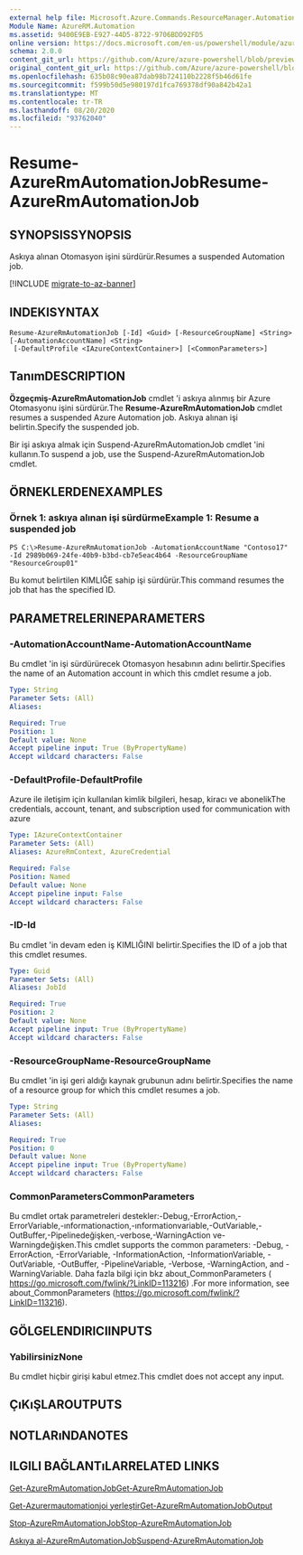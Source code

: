 ```yaml
---
external help file: Microsoft.Azure.Commands.ResourceManager.Automation.dll-Help.xml
Module Name: AzureRM.Automation
ms.assetid: 9400E9EB-E927-44D5-8722-9706BDD92FD5
online version: https://docs.microsoft.com/en-us/powershell/module/azurerm.automation/resume-azurermautomationjob
schema: 2.0.0
content_git_url: https://github.com/Azure/azure-powershell/blob/preview/src/ResourceManager/Automation/Commands.Automation/help/Resume-AzureRMAutomationJob.md
original_content_git_url: https://github.com/Azure/azure-powershell/blob/preview/src/ResourceManager/Automation/Commands.Automation/help/Resume-AzureRMAutomationJob.md
ms.openlocfilehash: 635b08c90ea87dab98b724110b2228f5b46d61fe
ms.sourcegitcommit: f599b50d5e980197d1fca769378df90a842b42a1
ms.translationtype: MT
ms.contentlocale: tr-TR
ms.lasthandoff: 08/20/2020
ms.locfileid: "93762040"
---
```

# <span data-ttu-id="968b8-101">Resume-AzureRmAutomationJob</span><span class="sxs-lookup"><span data-stu-id="968b8-101">Resume-AzureRmAutomationJob</span></span>

## <span data-ttu-id="968b8-102">SYNOPSIS</span><span class="sxs-lookup"><span data-stu-id="968b8-102">SYNOPSIS</span></span>
<span data-ttu-id="968b8-103">Askıya alınan Otomasyon işini sürdürür.</span><span class="sxs-lookup"><span data-stu-id="968b8-103">Resumes a suspended Automation job.</span></span>

[!INCLUDE [migrate-to-az-banner](../../includes/migrate-to-az-banner.md)]

## <span data-ttu-id="968b8-104">INDEKI</span><span class="sxs-lookup"><span data-stu-id="968b8-104">SYNTAX</span></span>

```
Resume-AzureRmAutomationJob [-Id] <Guid> [-ResourceGroupName] <String> [-AutomationAccountName] <String>
 [-DefaultProfile <IAzureContextContainer>] [<CommonParameters>]
```

## <span data-ttu-id="968b8-105">Tanım</span><span class="sxs-lookup"><span data-stu-id="968b8-105">DESCRIPTION</span></span>
<span data-ttu-id="968b8-106">**Özgeçmiş-AzureRmAutomationJob** cmdlet 'i askıya alınmış bir Azure Otomasyonu işini sürdürür.</span><span class="sxs-lookup"><span data-stu-id="968b8-106">The **Resume-AzureRmAutomationJob** cmdlet resumes a suspended Azure Automation job.</span></span>
<span data-ttu-id="968b8-107">Askıya alınan işi belirtin.</span><span class="sxs-lookup"><span data-stu-id="968b8-107">Specify the suspended job.</span></span>

<span data-ttu-id="968b8-108">Bir işi askıya almak için Suspend-AzureRmAutomationJob cmdlet 'ini kullanın.</span><span class="sxs-lookup"><span data-stu-id="968b8-108">To suspend a job, use the Suspend-AzureRmAutomationJob cmdlet.</span></span>

## <span data-ttu-id="968b8-109">ÖRNEKLERDEN</span><span class="sxs-lookup"><span data-stu-id="968b8-109">EXAMPLES</span></span>

### <span data-ttu-id="968b8-110">Örnek 1: askıya alınan işi sürdürme</span><span class="sxs-lookup"><span data-stu-id="968b8-110">Example 1: Resume a suspended job</span></span>
```
PS C:\>Resume-AzureRmAutomationJob -AutomationAccountName "Contoso17" -Id 2989b069-24fe-40b9-b3bd-cb7e5eac4b64 -ResourceGroupName "ResourceGroup01"
```

<span data-ttu-id="968b8-111">Bu komut belirtilen KIMLIĞE sahip işi sürdürür.</span><span class="sxs-lookup"><span data-stu-id="968b8-111">This command resumes the job that has the specified ID.</span></span>

## <span data-ttu-id="968b8-112">PARAMETRELERINE</span><span class="sxs-lookup"><span data-stu-id="968b8-112">PARAMETERS</span></span>

### <span data-ttu-id="968b8-113">-AutomationAccountName</span><span class="sxs-lookup"><span data-stu-id="968b8-113">-AutomationAccountName</span></span>
<span data-ttu-id="968b8-114">Bu cmdlet 'in işi sürdürürecek Otomasyon hesabının adını belirtir.</span><span class="sxs-lookup"><span data-stu-id="968b8-114">Specifies the name of an Automation account in which this cmdlet resume a job.</span></span>

```yaml
Type: String
Parameter Sets: (All)
Aliases: 

Required: True
Position: 1
Default value: None
Accept pipeline input: True (ByPropertyName)
Accept wildcard characters: False
```

### <span data-ttu-id="968b8-115">-DefaultProfile</span><span class="sxs-lookup"><span data-stu-id="968b8-115">-DefaultProfile</span></span>
<span data-ttu-id="968b8-116">Azure ile iletişim için kullanılan kimlik bilgileri, hesap, kiracı ve abonelik</span><span class="sxs-lookup"><span data-stu-id="968b8-116">The credentials, account, tenant, and subscription used for communication with azure</span></span>

```yaml
Type: IAzureContextContainer
Parameter Sets: (All)
Aliases: AzureRmContext, AzureCredential

Required: False
Position: Named
Default value: None
Accept pipeline input: False
Accept wildcard characters: False
```

### <span data-ttu-id="968b8-117">-ID</span><span class="sxs-lookup"><span data-stu-id="968b8-117">-Id</span></span>
<span data-ttu-id="968b8-118">Bu cmdlet 'in devam eden iş KIMLIĞINI belirtir.</span><span class="sxs-lookup"><span data-stu-id="968b8-118">Specifies the ID of a job that this cmdlet resumes.</span></span>

```yaml
Type: Guid
Parameter Sets: (All)
Aliases: JobId

Required: True
Position: 2
Default value: None
Accept pipeline input: True (ByPropertyName)
Accept wildcard characters: False
```

### <span data-ttu-id="968b8-119">-ResourceGroupName</span><span class="sxs-lookup"><span data-stu-id="968b8-119">-ResourceGroupName</span></span>
<span data-ttu-id="968b8-120">Bu cmdlet 'in işi geri aldığı kaynak grubunun adını belirtir.</span><span class="sxs-lookup"><span data-stu-id="968b8-120">Specifies the name of a resource group for which this cmdlet resumes a job.</span></span>

```yaml
Type: String
Parameter Sets: (All)
Aliases: 

Required: True
Position: 0
Default value: None
Accept pipeline input: True (ByPropertyName)
Accept wildcard characters: False
```

### <span data-ttu-id="968b8-121">CommonParameters</span><span class="sxs-lookup"><span data-stu-id="968b8-121">CommonParameters</span></span>
<span data-ttu-id="968b8-122">Bu cmdlet ortak parametreleri destekler:-Debug,-ErrorAction,-ErrorVariable,-ınformationaction,-ınformationvariable,-OutVariable,-OutBuffer,-Pipelinedeğişken,-verbose,-WarningAction ve-Warningdeğişken.</span><span class="sxs-lookup"><span data-stu-id="968b8-122">This cmdlet supports the common parameters: -Debug, -ErrorAction, -ErrorVariable, -InformationAction, -InformationVariable, -OutVariable, -OutBuffer, -PipelineVariable, -Verbose, -WarningAction, and -WarningVariable.</span></span> <span data-ttu-id="968b8-123">Daha fazla bilgi için bkz about_CommonParameters ( https://go.microsoft.com/fwlink/?LinkID=113216) .</span><span class="sxs-lookup"><span data-stu-id="968b8-123">For more information, see about_CommonParameters (https://go.microsoft.com/fwlink/?LinkID=113216).</span></span>

## <span data-ttu-id="968b8-124">GÖLGELENDIRICI</span><span class="sxs-lookup"><span data-stu-id="968b8-124">INPUTS</span></span>

### <span data-ttu-id="968b8-125">Yabilirsiniz</span><span class="sxs-lookup"><span data-stu-id="968b8-125">None</span></span>
<span data-ttu-id="968b8-126">Bu cmdlet hiçbir girişi kabul etmez.</span><span class="sxs-lookup"><span data-stu-id="968b8-126">This cmdlet does not accept any input.</span></span>

## <span data-ttu-id="968b8-127">ÇıKıŞLAR</span><span class="sxs-lookup"><span data-stu-id="968b8-127">OUTPUTS</span></span>

## <span data-ttu-id="968b8-128">NOTLARıNDA</span><span class="sxs-lookup"><span data-stu-id="968b8-128">NOTES</span></span>

## <span data-ttu-id="968b8-129">ILGILI BAĞLANTıLAR</span><span class="sxs-lookup"><span data-stu-id="968b8-129">RELATED LINKS</span></span>

[<span data-ttu-id="968b8-130">Get-AzureRmAutomationJob</span><span class="sxs-lookup"><span data-stu-id="968b8-130">Get-AzureRmAutomationJob</span></span>](./Get-AzureRMAutomationJob.md)

[<span data-ttu-id="968b8-131">Get-Azurermautomationjoi yerleştir</span><span class="sxs-lookup"><span data-stu-id="968b8-131">Get-AzureRmAutomationJobOutput</span></span>](./Get-AzureRMAutomationJobOutput.md)

[<span data-ttu-id="968b8-132">Stop-AzureRmAutomationJob</span><span class="sxs-lookup"><span data-stu-id="968b8-132">Stop-AzureRmAutomationJob</span></span>](./Stop-AzureRMAutomationJob.md)

[<span data-ttu-id="968b8-133">Askıya al-AzureRmAutomationJob</span><span class="sxs-lookup"><span data-stu-id="968b8-133">Suspend-AzureRmAutomationJob</span></span>](./Suspend-AzureRMAutomationJob.md)


